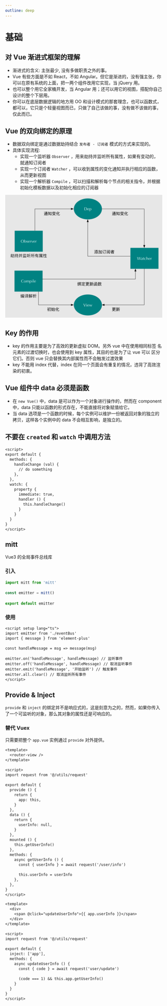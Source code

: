 ```yaml
---
outline: deep
---
```


# 基础

## 对 Vue 渐进式框架的理解

- 渐进式的含义: 主张最少, 没有多做职责之外的事。
- Vue 有些方面是不如 React，不如 Angular。但它是渐进的，没有强主张，你可以在原有系统的上面，把一两个组件改用它实现，当 jQuery 用。
- 也可以整个用它全家桶开发，当 Angular 用；还可以用它的视图，搭配你自己设计的整个下层用。
- 你可以在底层数据逻辑的地方用 OO 和设计模式的那套理念，也可以函数式，都可以，它只是个轻量视图而已，只做了自己该做的事，没有做不该做的事，仅此而已。

## Vue 的双向绑定的原理

- 数据双向绑定是通过数据劫持结合 `发布者 - 订阅者` 模式的方式来实现的。
- 具体实现流程:
  - 实现一个监听器 `Observer` ，用来劫持并监听所有属性，如果有变动的，就通知订阅者
  - 实现一个订阅者 `Watcher` ，可以收到属性的变化通知并执行相应的函数，从而更新视图
  - 实现一个解析器 `Compile` ，可以扫描和解析每个节点的相关指令，并根据初始化模板数据以及初始化相应的订阅器

![v-model](./images/vmodel.png)

## Key 的作用

- key 的作用主要是为了高效的更新虚拟 DOM。另外 vue 中在使用相同标签 名元素的过渡切换时，也会使用到 key 属性，其目的也是为了让 vue 可以 区分它们。否则 vue 只会替换其内部属性而不会触发过渡效果
- key 不能用 index 代替，index 在同一个页面会有重复的情况，违背了高效渲染的初衷。

## Vue 组件中 data 必须是函数

- 在 `new Vue()` 中，data 是可以作为一个对象进行操作的，然而在 component 中，data 只能以函数的形式存在，不能直接将对象赋值给它。
- 当 data 选项是一个函数的时候，每个实例可以维护一份被返回对象的独立的拷贝，这样各个实例中的 data 不会相互影响，是独立的。

## 不要在 `created` 和 `watch` 中调用方法

```vue
<script>
export default {
  methods: {
    handleChange (val) {
      // do something
    },
  },
  watch: {
    property {
      immediate: true,
      handler () {
        this.handleChange()
      }
    }
  }
}
</script>
```

## mitt

Vue3 的全局事件总线库

### 引入

```js
import mitt from 'mitt'

const emitter = mitt()

export default emitter
```

### 使用

```vue
<script setup lang="ts">
import emitter from './eventBus'
import { message } from 'element-plus'

const handleMessage = msg => message(msg)

emitter.on('handleMessage', handleMessage) // 监听事件
emitter.off('handleMessage', handleMessage) // 取消监听事件
emitter.emit('handleMessage', '开始监听') // 触发事件
emitter.all.clear() // 取消监听所有事件
</script>
```

## Provide & Inject

`provide` 和 `inject` 的绑定并不是响应式的，这是刻意为之的，然而，如果你传入了一个可监听的对象，那么其对象的属性还是可响应的。

### 替代 Vuex

只需要把整个 `app.vue` 实例通过 `provide` 对外提供。

```vue
<template>
  <router-view />
</template>

<script>
import request from '@/utils/request'

export default {
  provide () {
    return {
      app: this,
    }
  },
  data () {
    return {
      userInfo: null,
    }
  },
  mounted () {
    this.getUserInfo()
  },
  methods: {
    async getUserInfo () {
      const { userInfo } = await request('/user/info')

      this.userInfo = userInfo
    },
  },
}
</script>
```

```vue
<template>
  <div>
    <span @click="updateUserInfo">{{ app.userInfo }}</span>
  </div>
</template>

<script>
import request from '@/utils/request'

export default {
  inject: ['app'],
  methods: {
    async updateUserInfo () {
      const { code } = await request('user/update')

      (code === 1) && this.app.getUserInfo()
    }
  }
}
</script>
```
